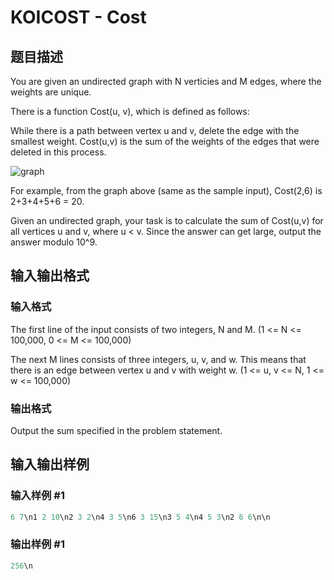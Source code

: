 # KOICOST - Cost

## 题目描述

You are given an undirected graph with N verticies and M edges, where the weights are unique.

There is a function Cost(u, v), which is defined as follows:

While there is a path between vertex u and v, delete the edge with the smallest weight. Cost(u,v) is the sum of the weights of the edges that were deleted in this process.

![graph](../../content/francky:cost-graph "graph")

For example, from the graph above (same as the sample input), Cost(2,6) is 2+3+4+5+6 = 20.

Given an undirected graph, your task is to calculate the sum of Cost(u,v) for all vertices u and v, where u < v. Since the answer can get large, output the answer modulo 10^9.

## 输入输出格式

### 输入格式

The first line of the input consists of two integers, N and M. (1 <= N <= 100,000, 0 <= M <= 100,000)

The next M lines consists of three integers, u, v, and w. This means that there is an edge between vertex u and v with weight w. (1 <= u, v <= N, 1 <= w <= 100,000)

### 输出格式

Output the sum specified in the problem statement.

## 输入输出样例

### 输入样例 #1

```cpp
6 7\n1 2 10\n2 3 2\n4 3 5\n6 3 15\n3 5 4\n4 5 3\n2 6 6\n\n
```


### 输出样例 #1

```cpp
256\n
```


